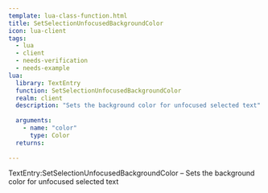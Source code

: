 ```yaml
---
template: lua-class-function.html
title: SetSelectionUnfocusedBackgroundColor
icon: lua-client
tags:
  - lua
  - client
  - needs-verification
  - needs-example
lua:
  library: TextEntry
  function: SetSelectionUnfocusedBackgroundColor
  realm: client
  description: "Sets the background color for unfocused selected text"
  
  arguments:
    - name: "color"
      type: Color
  returns:
    
---
```


<div class="lua__search__keywords">
TextEntry:SetSelectionUnfocusedBackgroundColor &#x2013; Sets the background color for unfocused selected text
</div>
